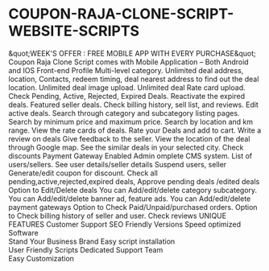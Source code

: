 # COUPON-RAJA-CLONE-SCRIPT-WEBSITE-SCRIPTS
&amp;quot;WEEK'S OFFER : FREE MOBILE APP WITH EVERY PURCHASE&amp;quot;
Coupon Raja Clone Script comes with Mobile Application – Both Android and IOS
Front-end
Profile
Multi-level category.
Unlimited deal address, location, Contacts, redeem timing, deal nearest address to find out the deal location.
Unlimited deal image upload.
Unlimited deal Rate card upload.
Check Pending, Active, Rejected, Expired Deals.
Reactivate the expired deals.
Featured seller deals.
Check billing history, sell list, and reviews.
Edit active deals.
Search through category and subcategory listing pages.
Search by minimum price and maximum price.
Search by location and km range.
View the rate cards of deals.
Rate your Deals and add to cart.
Write a review on deals
Give feedback to the seller.
View the location of the deal through Google map.
See the similar deals in your selected city.
Check discounts
Payment Gateway Enabled
Admin
omplete CMS system.
List of users/sellers.
See user details/seller details
Suspend users, seller
Generate/edit coupon for discount.
Check all pending,active,rejected,expired deals,
Approve pending deals /edited deals
Option to Edit/Delete deals
You can Add/edit/delete category subcategory.
You can Add/edit/delete banner ad, feature ads.
You can Add/edit/delete payment gateways
Option to Check Paid/Unpaid/purchased orders.
Option to Check billing history of seller and user.
Check reviews
UNIQUE FEATURES
Customer Support
SEO Friendly Versions
Speed optimized Software                
Stand Your Business Brand
Easy script installation                      
User Friendly Scripts
Dedicated Support Team                  
Easy Customization
